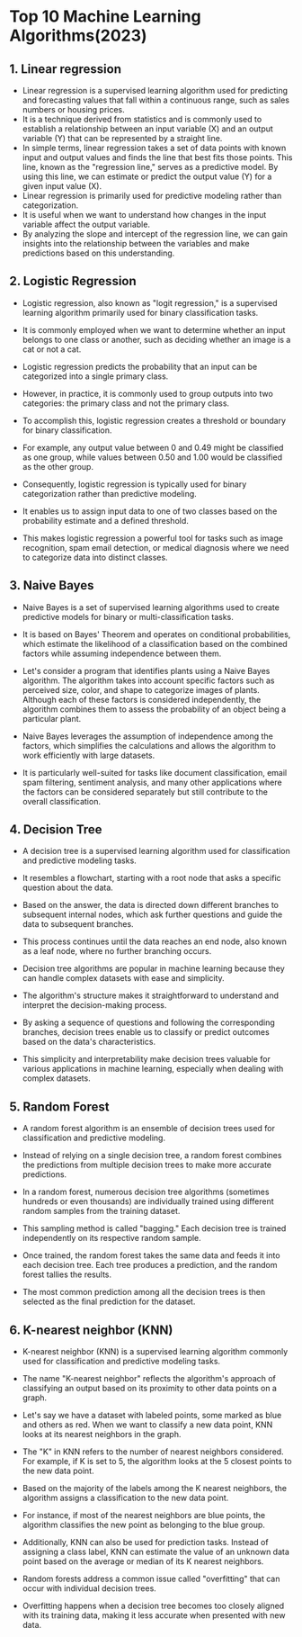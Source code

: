 # Top 10 Machine Learning Algorithms(2023)

## 1. Linear regression
   
- Linear regression is a supervised learning algorithm used for predicting and forecasting values that fall within a continuous range, such as sales numbers or housing prices.
- It is a technique derived from statistics and is commonly used to establish a relationship between an
input variable (X) and an output variable (Y) that can be represented by a straight line.
- In simple terms, linear regression takes a set of data points with known input and output
values and finds the line that best fits those points. This line, known as the "regression line,"
serves as a predictive model. By using this line, we can estimate or predict the output value (Y) for a given input value (X).
- Linear regression is primarily used for predictive modeling rather than categorization.
- It is useful when we want to understand how changes in the input variable affect the output variable.
- By analyzing the slope and intercept of the regression line, we can gain insights into the relationship between the variables and make predictions based on this understanding.

## 2. Logistic Regression

- Logistic regression, also known as "logit regression," is a supervised learning algorithm primarily used for binary classification tasks. 
- It is commonly employed when we want to determine whether an input belongs to one class or another, such as deciding whether an image is a cat or not a cat. 

- Logistic regression predicts the probability that an input can be categorized into a single primary class. 
- However, in practice, it is commonly used to group outputs into two categories: the primary class and not the primary class. 
- To accomplish this, logistic regression creates a threshold or boundary for binary classification. 
- For example, any output value between 0 and 0.49 might be classified as one group, while values between 0.50 and 1.00 would be classified as the other group. 

- Consequently, logistic regression is typically used for binary categorization rather than predictive modeling. 
- It enables us to assign input data to one of two classes based on the probability estimate and a defined threshold. 
- This makes logistic regression a powerful tool for tasks such as image recognition, spam email detection, or medical diagnosis where we need to categorize data into distinct classes.

## 3. Naive Bayes

- Naive Bayes is a set of supervised learning algorithms used to create predictive models for binary or multi-classification tasks.
- It is based on Bayes' Theorem and operates on conditional probabilities, which estimate the likelihood of a
classification based on the combined factors while assuming independence between them.

- Let's consider a program that identifies plants using a Naive Bayes algorithm. 
The algorithm takes into account specific factors such as perceived size, color, and shape to categorize images of plants. 
Although each of these factors is considered independently, the algorithm combines them to assess the probability of an object being a particular plant.

- Naive Bayes leverages the assumption of independence among the factors, which simplifies the calculations and allows the algorithm to work efficiently with large datasets. 
- It is particularly well-suited for tasks like document classification, email spam filtering, sentiment analysis, 
and many other applications where the factors can be considered separately but still contribute to the overall classification.

## 4. Decision Tree

- A decision tree is a supervised learning algorithm used for classification and predictive modeling tasks.
- It resembles a flowchart, starting with a root node that asks a specific question about the data.
- Based on the answer, the data is directed down different branches to subsequent internal nodes, which ask further questions and guide the data to subsequent branches.
- This process continues until the data reaches an end node, also known as a leaf node, where no further branching occurs.

- Decision tree algorithms are popular in machine learning because they can handle complex datasets with ease and simplicity. 
- The algorithm's structure makes it straightforward to understand and interpret the decision-making process. 
- By asking a sequence of questions and following the corresponding branches, decision trees enable us to classify or predict outcomes based on the data's characteristics.

- This simplicity and interpretability make decision trees valuable for various applications in machine learning, especially when dealing with complex datasets.

## 5. Random Forest

- A random forest algorithm is an ensemble of decision trees used for classification and predictive modeling.
- Instead of relying on a single decision tree, a random forest combines the predictions from multiple decision trees to make more accurate predictions.

- In a random forest, numerous decision tree algorithms (sometimes hundreds or even thousands) are individually trained using different random samples from the training dataset. 
- This sampling method is called "bagging." Each decision tree is trained independently on its respective random sample.

- Once trained, the random forest takes the same data and feeds it into each decision tree. Each tree produces a prediction, and the random forest tallies the results.
- The most common prediction among all the decision trees is then selected as the final prediction for the dataset.

## 6. K-nearest neighbor (KNN)

- K-nearest neighbor (KNN) is a supervised learning algorithm commonly used for classification and predictive modeling tasks.
- The name "K-nearest neighbor" reflects the algorithm's approach of classifying an output based on its proximity to other data points on a graph. 

- Let's say we have a dataset with labeled points, some marked as blue and others as red. When we want to classify a new data point, KNN looks at its nearest neighbors in the graph.
- The "K" in KNN refers to the number of nearest neighbors considered. For example, if K is set to 5, the algorithm looks at the 5 closest points to the new data point.

- Based on the majority of the labels among the K nearest neighbors, the algorithm assigns a classification to the new data point. 
- For instance, if most of the nearest neighbors are blue points, the algorithm classifies the new point as belonging to the blue group.

- Additionally, KNN can also be used for prediction tasks. Instead of assigning a class label,
KNN can estimate the value of an unknown data point based on the average or median of its K nearest neighbors.

- Random forests address a common issue called "overfitting" that can occur with individual decision trees. 
- Overfitting happens when a decision tree becomes too closely aligned with its training data, making it less accurate when presented with new data.


